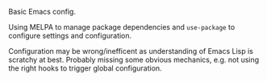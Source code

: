 Basic Emacs config.

Using MELPA to manage package dependencies and `use-package` to configure 
settings and configuration. 

Configuration may be wrong/inefficent as understanding of Emacs Lisp is
scratchy at best.  Probably missing some obvious mechanics, e.g. not using
the right hooks to trigger global configuration.
